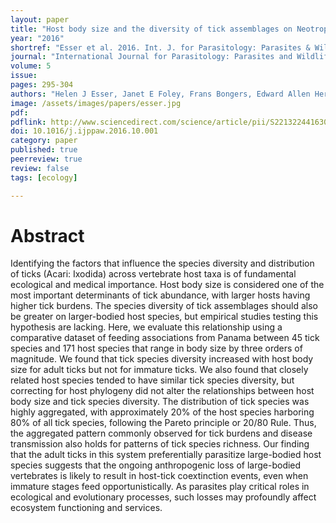 ```yaml
---
layout: paper
title: "Host body size and the diversity of tick assemblages on Neotropical vertebrates"
year: "2016"
shortref: "Esser et al. 2016. Int. J. for Parasitology: Parasites & Wildlife"
journal: "International Journal for Parasitology: Parasites and Wildlife"
volume: 5
issue: 
pages: 295-304
authors: "Helen J Esser, Janet E Foley, Frans Bongers, Edward Allen Herre, Matthew J Miller, Herbert HT Prins, Patrick A Jansen"
image: /assets/images/papers/esser.jpg
pdf: 
pdflink: http://www.sciencedirect.com/science/article/pii/S2213224416300396
doi: 10.1016/j.ijppaw.2016.10.001
category: paper
published: true
peerreview: true
review: false
tags: [ecology]

---
```


# Abstract

Identifying the factors that influence the species diversity and distribution of ticks (Acari: Ixodida) across vertebrate host taxa is of fundamental ecological and medical importance. Host body size is considered one of the most important determinants of tick abundance, with larger hosts having higher tick burdens. The species diversity of tick assemblages should also be greater on larger-bodied host species, but empirical studies testing this hypothesis are lacking. Here, we evaluate this relationship using a comparative dataset of feeding associations from Panama between 45 tick species and 171 host species that range in body size by three orders of magnitude. We found that tick species diversity increased with host body size for adult ticks but not for immature ticks. We also found that closely related host species tended to have similar tick species diversity, but correcting for host phylogeny did not alter the relationships between host body size and tick species diversity. The distribution of tick species was highly aggregated, with approximately 20% of the host species harboring 80% of all tick species, following the Pareto principle or 20/80 Rule. Thus, the aggregated pattern commonly observed for tick burdens and disease transmission also holds for patterns of tick species richness. Our finding that the adult ticks in this system preferentially parasitize large-bodied host species suggests that the ongoing anthropogenic loss of large-bodied vertebrates is likely to result in host-tick coextinction events, even when immature stages feed opportunistically. As parasites play critical roles in ecological and evolutionary processes, such losses may profoundly affect ecosystem functioning and services.


